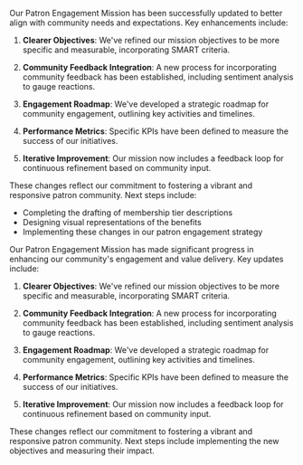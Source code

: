 

Our Patron Engagement Mission has been successfully updated to better align with community needs and expectations. Key enhancements include:

1. **Clearer Objectives**: We've refined our mission objectives to be more specific and measurable, incorporating SMART criteria.

2. **Community Feedback Integration**: A new process for incorporating community feedback has been established, including sentiment analysis to gauge reactions.

3. **Engagement Roadmap**: We've developed a strategic roadmap for community engagement, outlining key activities and timelines.

4. **Performance Metrics**: Specific KPIs have been defined to measure the success of our initiatives.

5. **Iterative Improvement**: Our mission now includes a feedback loop for continuous refinement based on community input.

These changes reflect our commitment to fostering a vibrant and responsive patron community. Next steps include:
- Completing the drafting of membership tier descriptions
- Designing visual representations of the benefits
- Implementing these changes in our patron engagement strategy

Our Patron Engagement Mission has made significant progress in enhancing our community's engagement and value delivery. Key updates include:

1. **Clearer Objectives**: We've refined our mission objectives to be more specific and measurable, incorporating SMART criteria.

2. **Community Feedback Integration**: A new process for incorporating community feedback has been established, including sentiment analysis to gauge reactions.

3. **Engagement Roadmap**: We've developed a strategic roadmap for community engagement, outlining key activities and timelines.

4. **Performance Metrics**: Specific KPIs have been defined to measure the success of our initiatives.

5. **Iterative Improvement**: Our mission now includes a feedback loop for continuous refinement based on community input.

These changes reflect our commitment to fostering a vibrant and responsive patron community. Next steps include implementing the new objectives and measuring their impact.